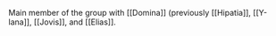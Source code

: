 Main member of the group with [[Domina]] (previously [[Hipatia]], [[Y-lana]], [[Jovis]], and [[Elias]].